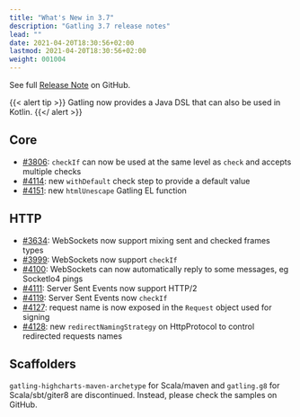 ```yaml
---
title: "What's New in 3.7"
description: "Gatling 3.7 release notes"
lead: ""
date: 2021-04-20T18:30:56+02:00
lastmod: 2021-04-20T18:30:56+02:00
weight: 001004
---
```


See full [Release Note](https://github.com/gatling/gatling/milestone/100?closed=1) on GitHub.

{{< alert tip >}}
Gatling now provides a Java DSL that can also be used in Kotlin.
{{</ alert >}}

## Core

* [#3806](https://github.com/gatling/gatling/issues/3806): `checkIf` can now be used at the same level as `check` and accepts multiple checks
* [#4114](https://github.com/gatling/gatling/issues/4114): new `withDefault` check step to provide a default value
* [#4151](https://github.com/gatling/gatling/issues/4151): new `htmlUnescape` Gatling EL function

## HTTP

* [#3634](https://github.com/gatling/gatling/issues/3634): WebSockets now support mixing sent and checked frames types
* [#3999](https://github.com/gatling/gatling/issues/3999): WebSockets now support `checkIf`
* [#4100](https://github.com/gatling/gatling/pull/4100): WebSockets can now automatically reply to some messages, eg SocketIo4 pings
* [#4111](https://github.com/gatling/gatling/issues/4111): Server Sent Events now support HTTP/2
* [#4119](https://github.com/gatling/gatling/issues/4119): Server Sent Events now `checkIf`
* [#4127](https://github.com/gatling/gatling/issues/4127): request name is now exposed in the `Request` object used for signing
* [#4128](https://github.com/gatling/gatling/issues/4128): new `redirectNamingStrategy` on HttpProtocol to control redirected requests names

## Scaffolders

`gatling-highcharts-maven-archetype` for Scala/maven and `gatling.g8` for Scala/sbt/giter8 are discontinued. Instead, please check the samples on GitHub.
